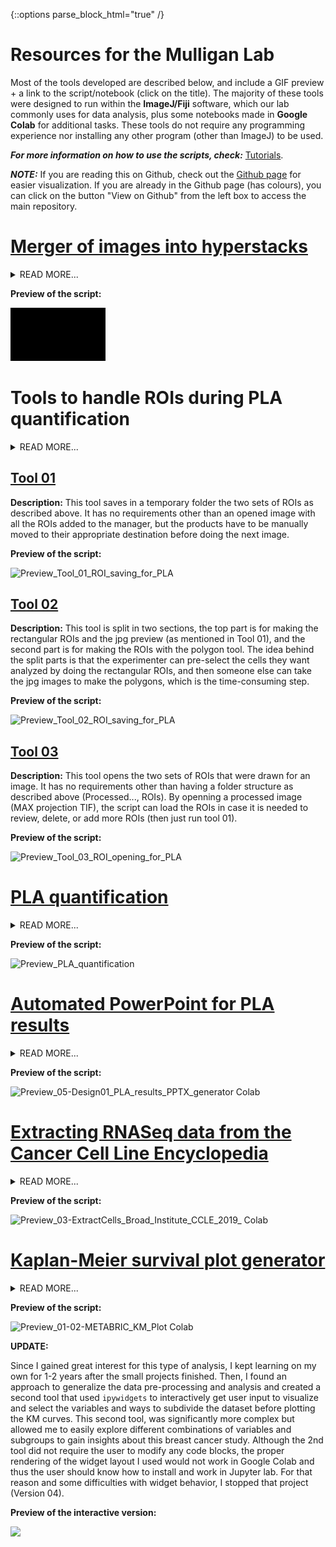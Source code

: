 {::options parse_block_html="true" /}
# Resources for the Mulligan Lab

Most of the tools developed are described below, and include a GIF preview + a link to the script/notebook (click on the title). The majority of these tools were designed to run within the **ImageJ/Fiji** software, which our lab commonly uses for data analysis, plus some notebooks made in **Google Colab** for additional tasks. These tools do not require any programming experience nor installing any other program (other than ImageJ) to be used.

***For more information on how to use the scripts, check:*** [Tutorials](https://github.com/EdRey05/Resources_for_Mulligan_Lab/tree/main/Tutorials).

***NOTE:*** If you are reading this on Github, check out the [Github page](https://edrey05.github.io/Resources_for_Mulligan_Lab/) for easier visualization. If you are already in the Github page (has colours), you can click on the button "View on Github" from the left box to access the main repository. 

# [Merger of images into hyperstacks](https://github.com/EdRey05/Resources_for_Mulligan_Lab/blob/main/Tools%20for%20EVOS-M7000%20images/Images_to_Hyperstacks_merger.py)

<details><summary markdown="span">READ MORE...</summary>

**Context:**

The **EVOS M7000** imager takes pictures of a field of view (FOV) at different heights (Z-slices) and in different colours (channel blue, green, red...). However, it does not save the pictures as hyperstacks (a single file containing all slices and colours for each FOV). Instead, the equipment separately saves each slice for each colour, resulting in 5, 20 or more TIF files from the same FOV and in grayscale. We can put the images back together using the ***ImageJ*** software, since we do image analysis with it and it can run macros/scripts in languages including ***Jython*** (Python implementation to run in Java).

**Problems:**
* Opening, stacking and merging into hyperstacks is simple in ***ImageJ***, but not manually feasible for more than a few dozens of images. Some of my experiments had 4-6 thousand TIFs.
* The images are saved with a name that makes complicated to manually identify the ones that go together: ***ExperimentName_Bottom Slide_R_p00_z00_0_A01f00d0.tif***

**Solution:**
* I analyzed and figured out the parts of the image names that indicate which correspond to the same FOV: z00 indicates the slices, A01 indicates the area/location, f00 indicates the FOV, and d0 indicates the colour.
* I made a script using the `os` ***Python*** library to scan all the files of a folder, get the image names and extract the relevant information with string and path operations. Then I applied a special sorting to cluster together all TIFs of the same FOV.
* I automated the merging of TIFs into hyperstacks using the modules `IJ` and `ImagePlus` from the `ij` library. This required logic controls to identify when to stack slices, when to merge all stacks into a composite, and when to save the hyperstack.

</details>
 
**Preview of the script:**

![](Tutorials/Preview_Images_to_Hyperstacks_merger.gif)

# Tools to handle ROIs during PLA quantification

<details><summary markdown="span">READ MORE...</summary>

**Context:**
  
In Proximity Ligation Assays (PLA) we quantify the number of red puncta/dots in blue+green+red images, which reflects the interactions of two proteins. We make a region of interest (**ROI**) around individual cells to quantify the interactions per cell, and make a bigger ROI for representative figures or data presentation. In   my PLA experiments, I quantified around 10,000 individual cells using the ImageJ software and generated multiple tools described below to automate the saving and opening of ROIs.

**Problems:**
* Drawing the ROIs has to be done manually due to the selection criteria of the experimenter, however, saving them is time-consuming and does not require expertise.
* Since the two ROIs refer to the same cell, we need a strategy to keep a name and indexing number for tracking purposes.
* The experimenter should pick the cells of interest and at least draw one set of the ROIs, but can be helped by other people drawing the pre-selected ROIs

**Solution:**
* I implemented a ***Jython*** script using the `Roi` and `RoiManager` modules from the `ij` library to get the content of the ROI manager into a variable I can iterate through. 
* With this variable, I can get any number of pairs of ROIs drawn by the user for each cell but they must be in order: first one with the rectangle tool that will be saved in a "For Presentation" folder, and secondly one with the polygon tool that will be saved in a "For Analysis" folder.
* During the iteration, all the even-numbered ROIs (rectangles) are renamed from 0, 2, 4... to index/2 +1 = 1, 2, 3... and saved as "1_2.roi" in the folder mentioned above. All the odd-numbered ROIs (polygons) are renamed from 1, 3, 5... to (index+1)/2 = 1, 2, 3... and saved as "1_1.roi" in the corresponding folder.
* Additionally, a jpg preview of the cells selected is made (just showing the rectangles) for quick data validation/exploration.

</details>

## [Tool 01](https://github.com/EdRey05/Resources_for_Mulligan_Lab/blob/main/Tools%20for%20PLA%20quantification/Tool_01_ROI_saving_for_PLA.py)
**Description:**
This tool saves in a temporary folder the two sets of ROIs as described above. It has no requirements other than an opened image with all the ROIs added to the manager, but the products have to be manually moved to their appropriate destination before doing the next image.

**Preview of the script:**

![Preview_Tool_01_ROI_saving_for_PLA](https://user-images.githubusercontent.com/62916582/203685126-e7668b9e-dbac-425e-b59c-43440aa1df3a.gif)

## [Tool 02](https://github.com/EdRey05/Resources_for_Mulligan_Lab/blob/main/Tools%20for%20PLA%20quantification/Tool_02_ROI_saving_for_PLA.py)
**Description:**
This tool is split in two sections, the top part is for making the rectangular ROIs and the jpg preview (as mentioned in Tool 01), and the second part is for making the ROIs with the polygon tool. The idea behind the split parts is that the experimenter can pre-select the cells they want analyzed by doing the rectangular ROIs, and then someone else can take the jpg images to make the polygons, which is the time-consuming step.

**Preview of the script:**

![Preview_Tool_02_ROI_saving_for_PLA](https://user-images.githubusercontent.com/62916582/204342846-399fb3aa-db35-4cfe-a2e5-2f550d1314f6.gif)

## [Tool 03](https://github.com/EdRey05/Resources_for_Mulligan_Lab/blob/main/Tools%20for%20PLA%20quantification/Tool_03_ROI_opening_for_PLA.py)
**Description:**
This tool opens the two sets of ROIs that were drawn for an image. It has no requirements other than having a folder structure as described above (Processed..., ROIs). By openning a processed image (MAX projection TIF), the script can load the ROIs in case it is needed to review, delete, or add more ROIs (then just run tool 01).

**Preview of the script:**

![Preview_Tool_03_ROI_opening_for_PLA](https://user-images.githubusercontent.com/62916582/203877499-e528d699-5d2c-4cc5-9dbe-c07cd1293e3f.gif)


# [PLA quantification](https://github.com/EdRey05/Resources_for_Mulligan_Lab/blob/main/Tools%20for%20PLA%20quantification/PLA_quantification.py)

<details><summary markdown="span">READ MORE...</summary>

**Context:**

We quantify the PLA interactions (red dots) in our images using the ***ImageJ*** software and the regions of interest (**ROIs**) generated with the tools described above. For my experiments, I wanted to test two ways of quantifying the objects in my images: **1)** Applying a threshold method from the ***ImageJ*** tools (*Image-   ->Adjust-->Threshold*) or **2)** Using the ***Find Maxima*** tool on ***ImageJ*** (*Process-->Find Maxima*). Both methods are followed by object counting with the     ***Analyze Particles*** tool on ***ImageJ*** (*Analyze-->Analyze Particles*), and I wanted to also measure the area of the cells in case normalization was required (*Analyze-->Measure*).

**Problems:**
* The quantification process is tedious and time-consuming even for a single ROI (I ended up having ~10,000).
* We need to do the one quantification method first, capture the results that are given in a pop-up table, then do the other method (otherwise both get printed in the same table).
* The Measure tool for the area of the cells gives a different pop-up table, so we need to capture the data from there too and combine with the particle count.
* We need to get in one interactive menu all the input parameters needed to run 4 ***ImageJ*** tools which have their own interactive menu.
* We not only want numbers as outputs, but also, some images of the cells quantified and the objects counted so we can assess quality of the results and track any possible issues.

**Solution:**
* I implemented a ***Jython*** script using similar modules from the `ij` library as the tools to handle ROIs (see above), additionally, I implemented the module `ResultsTable` which was very important to handle the pop-up windows with the results.
* I made an interactive menu with the essential input parameters from all 4 tools used.
* The script gives a single .csv file with all the results combined in a table, and also saves .jpg images showing how the cells look and how the object detection worked (particles counted are couloured, black pixels were not counted).
* Opening the ROIs for an image, cropping them, doing the measurements and saving the results gets very fast using the script compared to manual clicking.

</details>
  
**Preview of the script:**

![Preview_PLA_quantification](https://user-images.githubusercontent.com/62916582/204093397-3830acbe-80a2-4660-9b64-f3a0445ae6d0.gif)


# [Automated PowerPoint for PLA results](https://github.com/EdRey05/Resources_for_Mulligan_Lab/blob/main/Tools%20for%20students/Eduardo%20Reyes/05-Design01_PLA_results_PPTX_generator%5BColab%5D.ipynb)

<details><summary markdown="span">READ MORE...</summary>

**Context:**

Once I've used the script shown above to quantify the Proximity Ligation Assay (**PLA**) puncta, I wanted to put the cropped images and results into a PowerPoint presentation to visualize easily and quickly the 100-500 cells I quantified per condition (total ~10,000). I also wanted to have two presentations with both quantification methods tested (see script above) to determine which was more appropriate for my experiments.

**Problems:**
* Manually copying, pasting, resizing, arranging and labeling all the images is incredibly time consuming and error-prone.
* ***ImageJ*** is not fully compatible with **Python** 3 and has its own version of it, so I can't install more libraries and things like `Pandas` and `Numpy` do not work there.

**Solution:**
* I found the package/library `python-pptx` which has been recently developed (functionalities limited but expanding) and allows for the creation of PowerPoint presentations from **Python** code.
* I dove in the documentation and was able to write a function to generate slides that look like this ***(open [the notebook](https://github.com/EdRey05/Resources_for_Mulligan_Lab/blob/main/Tools%20for%20students/Eduardo%20Reyes/05-Design01_PLA_results_PPTX_generator%5BColab%5D.ipynb) to read more details about my design parameters!!!)***:
![Slide_design](https://user-images.githubusercontent.com/62916582/204416858-70e0a772-ce0c-460a-a0b9-d3e6fddbd753.jpg)
* I passed to this function all my images and the quantification results so I can back-track cells with ROIs and their respective counts of dots.
* I set up a fully functional notebook on **Google Colab** for easy sharing with other lab members who don't need programming experience or install anything to use it. Also, it runs fast on that server (less than 5min to make ~100 slides with ~700 cells). 

</details>
 
**Preview of the script:**

![Preview_05-Design01_PLA_results_PPTX_generator Colab](https://user-images.githubusercontent.com/62916582/204415085-cc39bb7c-904e-487c-a16d-0d894c1e3249.gif)


# [Extracting RNASeq data from the Cancer Cell Line Encyclopedia](https://github.com/EdRey05/Resources_for_Mulligan_Lab/blob/main/Tools%20for%20RNASeq%20data/03-ExtractCells_Broad_Institute_CCLE_2019_%5BColab%5D.ipynb)

<details><summary markdown="span">READ MORE...</summary>

**Context:**

The **Broad Institute** and **Novartis** published in 2019 huge datasets resulting from a collaboration to make available distinct measurements (RNA, metabolites, mutations, etc.) of a panel of over 1500 human cancer cell lines. In our lab, (Mulligan) we have multiple cancer cell lines for which we wanted to get the RNASeq data to do some exploratory studies looking for insights on the expression levels of specific proteins. The data can be found either in [cBioPortal for Cancer Genomics](https://www.cbioportal.org/) or directly from the [CCLE](https://sites.broadinstitute.org/ccle/) website. 

***UPDATE: A second notebook was generated for the most recent release of the dataset (now integrated to a bigger project called DepMap) and can be found [HERE](https://github.com/EdRey05/Resources_for_Mulligan_Lab/blob/main/Tools%20for%20RNASeq%20data/04-ExtractCells_Broad_Institute_DepMapCCLE%5BColab%5D.ipynb)***. It works the same as the preview and tutorial of the first notebook (shown here).

**Problems:**
* The dataset useful to our needs is huge, containing thousands of rows by thousands of columns. We want to retrieve a few columns since we have less than 50 cancer cell lines in our lab.
* For few other applications, we may want to search for cell lines we don't have (or explore what's available), so we need to keep the original dataset.

**Solution:**
* I set up a **Google** account for our lab, which I used to upload the files for RNASeq (.txt files, ~500 mb each) to **Google Drive**.
* I made a short tool in **Google Colab**, which connects to the lab drive and retrieves the files to avoid having to download and upload 1gb frequently.
* I used `pandas` dataframe operations and user inputs to make a search tool, and extract only the required columns (all genes/rows) into a .csv file.
* **Note:** The notebook requires specific folder structure and files to run (read notebook info). Users not logged into the lab account may need to edit the directories and get the files to replicate the preview/tutorial. 

</details>
  
**Preview of the script:**

![Preview_03-ExtractCells_Broad_Institute_CCLE_2019_ Colab](https://user-images.githubusercontent.com/62916582/204422004-47fe5726-d92d-4193-bc6a-ea30b3a93cc1.gif)


# [Kaplan-Meier survival plot generator](https://github.com/EdRey05/Resources_for_Mulligan_Lab/blob/main/Tools%20for%20students/Eduardo%20Reyes/01-METABRIC_KM_Plot_First_Batch_%5BColab%5D.ipynb)

<details><summary markdown="span">READ MORE...</summary>

**Context:**

A short project looking at breast cancer data available in the [cBioPortal for Cancer Genomics](https://www.cbioportal.org/) server was carried out. The study used the [METABRIC](https://www.cbioportal.org/study/summary?id=brca_metabric) dataset published in Nature journals (2012 and 2016) which has just over 2500 tumour samples. The aim of the project was to evaluate survival of patients through **Kaplan-Meier (KM)** plots and correlate them with expression levels of pairs of proteins (the **RET** receptor + ~50 hints we got from ***synthetic lethality*** assays). Our hypothesis was that the survival of a patient should increase when RET and any other of the hints were expressed at low levels in the patient, partially mimicking the concept of synthetic lethality (less expression of the pair of proteins --> tumour cells die or not proliferate as much --> the patient lives longer).

**Problems:**
* We have huge datasets for clinical and RNASeq data in .txt files which we need to clean, merge and filter.
* We want to make **KM** plots for subsets of patients based on expression levels: Low RET + Low other, Low RET + High other, High RET + Low other, and High RET + High other (4 survival curves plotted together per pair of RET + other protein).

**Solution:**
* I set up a **Google** account for our lab, which I used to upload the files for clinical and RNASeq data (.txt files, ~500 mb each) to **Google Drive**.
* I made two notebooks in **Google Colab**, which connect to the lab drive and retrieves the files to avoid having to download and upload 1gb frequently.
* I generated a [first batch](https://github.com/EdRey05/Resources_for_Mulligan_Lab/blob/main/Tools%20for%20students/Eduardo%20Reyes/01-METABRIC_KM_Plot_First_Batch_%5BColab%5D.ipynb) and a [second batch](https://github.com/EdRey05/Resources_for_Mulligan_Lab/blob/main/Tools%20for%20students/Eduardo%20Reyes/02-METABRIC_KM_Plot_Second_Batch_%5BColab%5D.ipynb) of **KM** plots using the `KaplanMeierFitter` module from the `lifelines` library, also retrieving key data like time to 50% survival for all subgroups.
* I used diverse data cleaning and filtering steps (see notebooks) to make the intended subgroups and combine the clinical and RNASeq data. 
* From all the pairs we evaluated, most showed no significant differences between subgroups, however, we got a small group of very interesting findings that match our hypothesis and will be followed up in other projects. This is an example of the RET-SPEG very promising **KM** plot:
![RET-SPEG](https://user-images.githubusercontent.com/62916582/204429130-1c836469-198b-4d8a-bc2c-67b8de0faaff.png)

</details>
 
**Preview of the script:**

![Preview_01-02-METABRIC_KM_Plot Colab](https://user-images.githubusercontent.com/62916582/204424020-bae3613c-bf10-4a3b-9d50-beaf50ca8eee.gif)

**UPDATE:**

Since I gained great interest for this type of analysis, I kept learning on my own for 1-2 years after the small projects finished. Then, I found an approach to generalize the data pre-processing and analysis and created a second tool that used `ipywidgets` to interactively get user input to visualize and select the variables and ways to subdivide the dataset before plotting the KM curves. This second tool, was significantly more complex but allowed me to easily explore different combinations of variables and subgroups to gain insights about this breast cancer study. Although the 2nd tool did not require the user to modify any code blocks, the proper rendering of the widget layout I used would not work in Google Colab and thus the user should know how to install and work in Jupyter lab. For that reason and some difficulties with widget behavior, I stopped that project (Version 04).

**Preview of the interactive version:**

![](Tutorials/Preview_Interactive_KM.gif)
